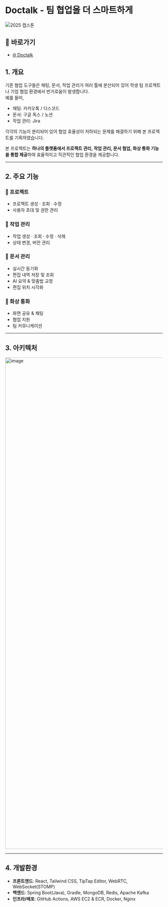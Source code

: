 # Doctalk - 팀 협업을 더 스마트하게
![2025 캡스톤](https://github.com/user-attachments/assets/0251967a-64b2-4b41-8e7f-8b624eb51e91)
## 🔗 바로가기
- [🌐 Doctalk ](https://docktalk.co.kr)  

## 1. 개요
기존 협업 도구들은 채팅, 문서, 작업 관리가 여러 툴에 분산되어 있어 학생 팀 프로젝트나 기업 협업 환경에서 번거로움이 발생합니다.  
예를 들어,  
- 채팅: 카카오톡 / 디스코드  
- 문서: 구글 독스 / 노션  
- 작업 관리: Jira  

각각의 기능이 분리되어 있어 협업 효율성이 저하되는 문제를 해결하기 위해 본 프로젝트를 기획하였습니다.  

본 프로젝트는 **하나의 플랫폼에서 프로젝트 관리, 작업 관리, 문서 협업, 화상 통화 기능을 통합 제공**하여 효율적이고 직관적인 협업 환경을 제공합니다.  

---

## 2. 주요 기능
### 📂 프로젝트
- 프로젝트 생성 · 조회 · 수정  
- 사용자 초대 및 권한 관리  

### 📝 작업 관리
- 작업 생성 · 조회 · 수정 · 삭제  
- 상태 변경, 버전 관리  

### 📑 문서 관리
- 실시간 동기화  
- 편집 내역 저장 및 조회  
- AI 요약 & 맞춤법 교정  
- 편집 위치 시각화

### 🎥 화상 통화
- 화면 공유 & 채팅  
- 협업 지원  
- 팀 커뮤니케이션  

---

## 3. 아키텍처
<img width="2356" height="1571" alt="image" src="https://github.com/user-attachments/assets/b6cd86da-1f79-4508-8156-3e83949ec285" />


---

## 4. 개발환경
- **프론트엔드**: React, Tailwind CSS, TipTap Editor, WebRTC, WebSocket(STOMP)  
- **백엔드**: Spring Boot(Java), Gradle, MongoDB, Redis, Apache Kafka  
- **인프라/배포**: GitHub Actions, AWS EC2 & ECR, Docker, Nginx  
